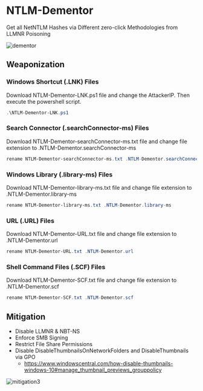 # NTLM-Dementor
Get all NetNTLM Hashes via Different zero-click Methodologies from LLMNR Poisoning 

![dementor](https://user-images.githubusercontent.com/45037356/158398102-e1a3367d-7909-4b27-bc79-1b63ca74a0d2.jpg)

## Weaponization

### Windows Shortcut (.LNK) Files

Download NTLM-Dementor-LNK.ps1 file and change the AttackerIP. Then execute the powershell script.

```powershell
.\NTLM-Dementor-LNK.ps1
```

### Search Connector (.searchConnector-ms) Files

Download NTLM-Dementor-searchConnector-ms.txt file and change file extension to .NTLM-Dementor.searchConnector-ms

```powershell
rename NTLM-Dementor-searchConnector-ms.txt .NTLM-Dementor.searchConnector-ms
```

### Windows Library (.library-ms) Files

Download NTLM-Dementor-library-ms.txt file and change file extension to .NTLM-Dementor.library-ms

```powershell
rename NTLM-Dementor-library-ms.txt .NTLM-Dementor.library-ms
```

### URL (.URL) Files

Download NTLM-Dementor-URL.txt file and change file extension to .NTLM-Dementor.url

```powershell
rename NTLM-Dementor-URL.txt .NTLM-Dementor.url
```

### Shell Command Files (.SCF) Files

Download NTLM-Dementor-SCF.txt file and change file extension to .NTLM-Dementor.scf

```powershell
rename NTLM-Dementor-SCF.txt .NTLM-Dementor.scf
```

## Mitigation
- Disable LLMNR & NBT-NS
- Enforce SMB Signing
- Restrict File Share Permissions
- Disable DisableThumbnailsOnNetworkFolders and DisableThumbnails via GPO
  - https://www.windowscentral.com/how-disable-thumbnails-windows-10#manage_thumbnail_previews_grouppolicy

![mitigation3](https://user-images.githubusercontent.com/45037356/158542970-036a0deb-3dd1-45e7-8c28-e04dad8a4631.jpg)
